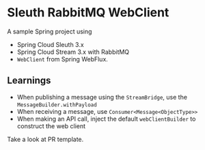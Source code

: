 # Sleuth RabbitMQ WebClient

A sample Spring project using
- Spring Cloud Sleuth 3.x
- Spring Cloud Stream 3.x with RabbitMQ
- `WebClient` from Spring WebFlux.

## Learnings
- When publishing a message using the `StreamBridge`, use the `MessageBuilder.withPayload`
- When receiving a message, use `Consumer<Message<ObjectType>>`
- When making an API call, inject the default `webClientBuilder` to construct the web client

Take a look at PR template.